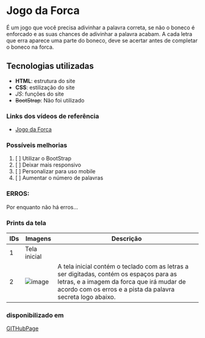 # Jogo da Forca

É um jogo que você precisa adivinhar a palavra correta, se não o boneco é enforcado e as suas chances de adivinhar a palavra acabam.
A cada letra que erra aparece uma parte do boneco, deve se acertar antes de completar o boneco na forca.

## Tecnologias utilizadas

- **HTML**: estrutura do site
- __CSS__: estilização do site
- *_JS_*: funções do site
- ~~BootStrap~~: Não foi utilizado

### Links dos vídeos de referência
- [Jogo da Forca]()

### Possíveis melhorias

1. [ ] Utilizar o BootStrap
2. [ ] Deixar mais responsivo
3. [ ] Personalizar para uso mobile
4. [ ] Aumentar o número de palavras

### ERROS:
Por enquanto não há erros...

### Prints da tela

| IDs | Imagens | Descrição 
|----|---------------|----------------|
| 1  | Tela inicial |  |
| 2  |![image](https://user-images.githubusercontent.com/101193963/162637247-d6ea77c2-2015-47c3-9604-e8dac75b0e36.png)| A tela inicial contém o teclado com as letras a ser digitadas, contém os espaços para as letras, e a imagem da forca que irá mudar de acordo com os erros e a pista da palavra secreta logo abaixo. |



### disponibilizado em
[GITHubPage](https://biularambo.github.io/jogoForcaLuca_Fabi/)
